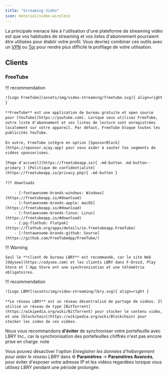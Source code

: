 ```yaml
---
title: "Streaming Vidéo"
icon: material/video-wireless
---
```


La principale menace liée à l'utilisation d'une plateforme de streaming vidéo est que vos habitudes de streaming et vos listes d'abonnement pourraient être utilisées pour établir votre profil. Vous devriez combiner ces outils avec un [VPN](vpn.md) ou [Tor](https://www.torproject.org/) pour rendre plus difficile le profilage de votre utilisation.

## Clients

### FreeTube

!!! recommendation

    ![Logo FreeTube](assets/img/video-streaming/freetube.svg){ align=right }
    
    **FreeTube** est une application de bureau gratuite et open source pour [YouTube](https://youtube.com). Lorsque vous utilisez FreeTube, votre liste d'abonnement et vos listes de lecture sont enregistrées localement sur votre appareil. Par défaut, FreeTube bloque toutes les publicités YouTube.
    
    En outre, FreeTube intègre en option [SponsorBlock](https://sponsor.ajay.app) pour vous aider à sauter les segments de vidéos sponsorisées.
    
    [Page d'accueil](https://freetubeapp.io){ .md-button .md-button--primary } [Politique de confidentialité](https://freetubeapp.io/privacy.php){ .md-button }
    
    ??? downloads
    
        - [:fontawesome-brands-windows: Windows](https://freetubeapp.io/#download)
        - [:fontawesome-brands-apple: macOS](https://freetubeapp.io/#download)
        - [:fontawesome-brands-linux: Linux](https://freetubeapp.io/#download)
        - [:pg-flathub: Flatpak](https://flathub.org/apps/details/io.freetubeapp.FreeTube)
        - [:fontawesome-brands-github: Source](https://github.com/FreeTubeApp/FreeTube/)

!!! Warning

    Seul le **client de bureau LBRY** est recommandé, car le site Web [Odysee](https://odysee.com) et les clients LBRY dans F-Droid, Play Store et l'App Store ont une synchronisation et une télémétrie obligatoires.

!!! recommendation

    ![Logo LBRY](assets/img/video-streaming/lbry.svg){ align=right }
    
    **Le réseau LBRY** est un réseau décentralisé de partage de vidéos. Il utilise un réseau de type [BitTorrent](https://wikipedia.org/wiki/BitTorrent) pour stocker le contenu vidéo, et une [blockchain](https://wikipedia.org/wiki/Blockchain) pour stocker les index de ces vidéos.

Nous vous recommandons **d'éviter** de synchroniser votre portefeuille avec LBRY Inc., car la synchronisation des portefeuilles chiffrés n'est pas encore prise en charge. note

Vous pouvez désactiver l'option *Enregistrer les données d'hébergement pour aider le réseau LBRY* dans :gear: **Paramètres** → **Paramètres Avancés**, pour éviter d'exposer votre adresse IP et les vidéos regardées lorsque vous utilisez LBRY pendant une période prolongée.